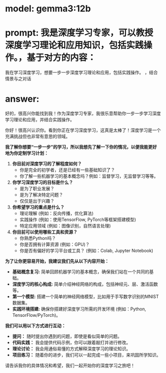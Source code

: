 # model: gemma3:12b
# prompt: 我是深度学习专家，可以教授深度学习理论和应用知识，包括实践操作。，基于对方的内容：
我在学习深度学习，想要一步一步深度学习理论和应用，包括实践操作。
，结合情景与之对话
# answer: 
 好的，很高兴你能找到我！作为深度学习专家，我很乐意帮助你一步一步学习深度学习理论和应用，并结合实践操作。

你好！很高兴认识你。看到你正在学习深度学习，这真是太棒了！深度学习是一个充满挑战但也非常有意思的领域。

**我了解你想要“一步一步”的学习，所以我想先了解一下你的情况，以便我能更好地为你定制学习计划：**

1. **你目前对深度学习的了解程度如何？**
    *   你是完全的初学者，还是已经有一些基础知识了？
    *   你了解一些机器学习的基本概念吗？例如：监督学习，无监督学习等等。
2. **你学习深度学习的目标是什么？**
    *   是为了职业发展？
    *   是为了解决特定问题？
    *   仅仅是出于兴趣？
3. **你希望学习的重点是什么？**
    *   理论理解 (例如：反向传播，优化算法)
    *   实践操作 (例如：使用TensorFlow, PyTorch等框架搭建模型)
    *   特定应用领域 (例如：图像识别，自然语言处理)
4. **你目前可以使用哪些工具和资源？**
    *   你熟悉Python吗？
    *   你是否拥有计算资源 (例如：GPU)？
    *   你是否有偏好的学习平台或工具？ (例如：Colab, Jupyter Notebook)

**为了让你更容易开始，我建议我们先从以下内容开始：**

*   **基础概念复习:** 简单回顾机器学习的基本概念，确保我们站在一个共同的基础。
*   **深度学习的核心构成:** 简单介绍神经网络的构成，包括神经元、层、激活函数等。
*   **第一个模型:** 搭建一个简单的神经网络模型，比如用于手写数字识别的MNIST数据集。
*   **实践环境搭建:** 确保你搭建好深度学习所需的开发环境 (例如：Python, TensorFlow/PyTorch)。

**我们可以用以下方式进行互动：**

*   **提问：** 随时提出你遇到的问题，即使是看似简单的问题。
*   **代码实践：** 我会提供代码示例，你可以跟着敲打并进行修改。
*   **理论讨论：**  我会用通俗易懂的方式解释深度学习的理论知识。
*   **项目练习：**  随着你的进步，我们可以一起完成一些小项目，来巩固所学知识。

请告诉我你的具体情况和希望，我们一起开始你的深度学习之旅吧！

